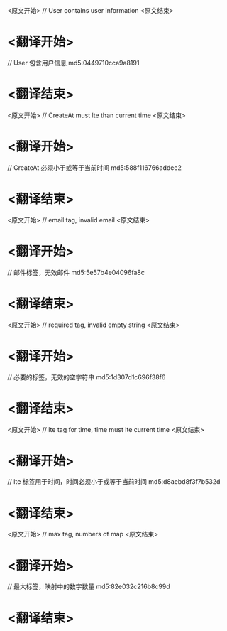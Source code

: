 
<原文开始>
// User contains user information
<原文结束>

# <翻译开始>
// User 包含用户信息 md5:0449710cca9a8191
# <翻译结束>


<原文开始>
// CreateAt must lte than current time
<原文结束>

# <翻译开始>
// CreateAt 必须小于或等于当前时间 md5:588f116766addee2
# <翻译结束>


<原文开始>
// email tag, invalid email
<原文结束>

# <翻译开始>
// 邮件标签，无效邮件 md5:5e57b4e04096fa8c
# <翻译结束>


<原文开始>
// required tag, invalid empty string
<原文结束>

# <翻译开始>
// 必要的标签，无效的空字符串 md5:1d307d1c696f38f6
# <翻译结束>


<原文开始>
// lte tag for time, time must lte current time
<原文结束>

# <翻译开始>
// lte 标签用于时间，时间必须小于或等于当前时间 md5:d8aebd8f3f7b532d
# <翻译结束>


<原文开始>
// max tag, numbers of map
<原文结束>

# <翻译开始>
// 最大标签，映射中的数字数量 md5:82e032c216b8c99d
# <翻译结束>

